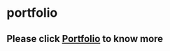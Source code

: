 # portfolio

## Please click [Portfolio](https://courageous-capybara-55a65e.netlify.app) to know more